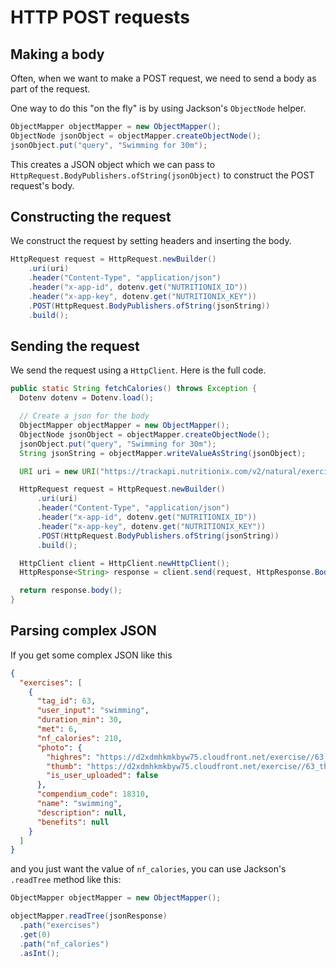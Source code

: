 # HTTP POST requests

<Vimeo id="1008127386" />

## Making a body

Often, when we want to make a POST request, we need to send a body as part of
the request.

One way to do this "on the fly" is by using Jackson's `ObjectNode` helper.

```java
ObjectMapper objectMapper = new ObjectMapper();
ObjectNode jsonObject = objectMapper.createObjectNode();
jsonObject.put("query", "Swimming for 30m");
```

This creates a JSON object which we can pass to
`HttpRequest.BodyPublishers.ofString(jsonObject)` to construct the POST
request's body.

## Constructing the request

We construct the request by setting headers and inserting the body.

```java
HttpRequest request = HttpRequest.newBuilder()
    .uri(uri)
    .header("Content-Type", "application/json")
    .header("x-app-id", dotenv.get("NUTRITIONIX_ID"))
    .header("x-app-key", dotenv.get("NUTRITIONIX_KEY"))
    .POST(HttpRequest.BodyPublishers.ofString(jsonString))
    .build();
```

## Sending the request

We send the request using a `HttpClient`. Here is the full code.

```java
public static String fetchCalories() throws Exception {
  Dotenv dotenv = Dotenv.load();

  // Create a json for the body
  ObjectMapper objectMapper = new ObjectMapper();
  ObjectNode jsonObject = objectMapper.createObjectNode();
  jsonObject.put("query", "Swimming for 30m");
  String jsonString = objectMapper.writeValueAsString(jsonObject);

  URI uri = new URI("https://trackapi.nutritionix.com/v2/natural/exercise");

  HttpRequest request = HttpRequest.newBuilder()
      .uri(uri)
      .header("Content-Type", "application/json")
      .header("x-app-id", dotenv.get("NUTRITIONIX_ID"))
      .header("x-app-key", dotenv.get("NUTRITIONIX_KEY"))
      .POST(HttpRequest.BodyPublishers.ofString(jsonString))
      .build();

  HttpClient client = HttpClient.newHttpClient();
  HttpResponse<String> response = client.send(request, HttpResponse.BodyHandlers.ofString());

  return response.body();
}
```

## Parsing complex JSON

If you get some complex JSON like this

```json
{
  "exercises": [
    {
      "tag_id": 63,
      "user_input": "swimming",
      "duration_min": 30,
      "met": 6,
      "nf_calories": 210,
      "photo": {
        "highres": "https://d2xdmhkmkbyw75.cloudfront.net/exercise//63_highres.jpg",
        "thumb": "https://d2xdmhkmkbyw75.cloudfront.net/exercise//63_thumb.jpg",
        "is_user_uploaded": false
      },
      "compendium_code": 18310,
      "name": "swimming",
      "description": null,
      "benefits": null
    }
  ]
}
```

and you just want the value of `nf_calories`, you can use Jackson's `.readTree`
method like this:

```java
ObjectMapper objectMapper = new ObjectMapper();

objectMapper.readTree(jsonResponse)
  .path("exercises")
  .get(0)
  .path("nf_calories")
  .asInt();
```
